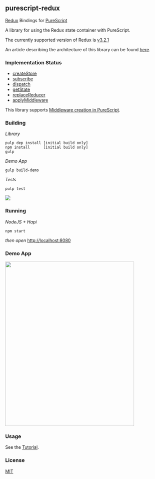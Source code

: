 ## purescript-redux

<a href="http://redux.js.org/" target="_blank">Redux</a> Bindings for <a href="http://www.purescript.org/" target="_blank">PureScript</a>

A library for using the Redux state container with PureScript.

The currently supported version of Redux is <a href="https://github.com/rackt/redux/releases/tag/v3.2.1" target="_blank">v3.2.1</a>

An article describing the architecture of this library can be found <a href="http://blog.brakmic.com/managing-application-state-with-purescript-redux/">here</a>.

### Implementation Status

- <a href="http://redux.js.org/docs/api/createStore.html" target="_blank">createStore</a>
- <a href="http://redux.js.org/docs/api/Store.html#subscribe" target="_blank">subscribe</a>
- <a href="http://redux.js.org/docs/api/Store.html#dispatch" target="_blank">dispatch</a>
- <a href="http://redux.js.org/docs/api/Store.html#getState" target="_blank">getState</a>
- <a href="http://redux.js.org/docs/api/Store.html#replaceReducer" target="_blank">replaceReducer</a>
- <a href="http://rackt.org/redux/docs/api/applyMiddleware.html" targer="_blank">applyMiddleware</a>

This library supports <a href="https://github.com/brakmic/purescript-redux/blob/master/docs/Middleware.md">Middleware creation in PureScript</a>.

### Building

*Library*

```shell
pulp dep install [initial build only]
npm install      [initial build only]
gulp
```

*Demo App*

```shell
gulp build-demo
```

*Tests*

```shell
pulp test
```

<img src="http://fs5.directupload.net/images/160205/ses9wbyd.png">

### Running

*NodeJS + Hapi*
```shell
npm start
```
*then open* <a href="http://localhost:8080">http://localhost:8080</a>

### Demo App

<img src="http://fs5.directupload.net/images/160116/4d9ovm7e.png" width="412" height="524">

### Usage

See the <a href="https://github.com/brakmic/purescript-redux/blob/master/docs/Tutorial.md">Tutorial</a>.

### License

<a href="https://github.com/brakmic/purescript-redux/blob/master/LICENSE">MIT</a>
